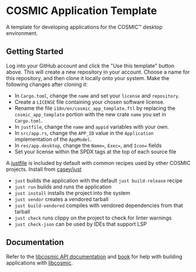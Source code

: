 # COSMIC Application Template

A template for developing applications for the COSMIC™ desktop environment.

## Getting Started

Log into your GitHub account and click the "Use this template" button above. This will create a new repository in your account. Choose a name for this repository, and then clone it locally onto your system. Make the following changes after cloning it:

- In `Cargo.toml`, change the `name` and set your `license` and `repository`.
- Create a `LICENSE` file containing your chosen software license.
- Rename the file `i18n/en/cosmic_app_template.ftl` by replacing the `cosmic_app_template` portion with the new crate `name` you set in `Cargo.toml`.
- In `justfile`, change the `name` and `appid` variables with your own.
- In `src/app.rs`, change the `APP_ID` value in the `Application` implementation of the `AppModel`.
- In `res/app.desktop`, change the `Name=`, `Exec=`, and `Icon=` fields
- Set your license within the SPDX tags at the top of each source file

A [justfile](./justfile) is included by default with common recipes used by other COSMIC projects. Install from [casey/just][just]

- `just` builds the application with the default `just build-release` recipe
- `just run` builds and runs the application
- `just install` installs the project into the system
- `just vendor` creates a vendored tarball
- `just build-vendored` compiles with vendored dependencies from that tarball
- `just check` runs clippy on the project to check for linter warnings
- `just check-json` can be used by IDEs that support LSP

## Documentation

Refer to the [libcosmic API documentation][api-docs] and [book][book] for help with building applications with [libcosmic][libcosmic].

[api-docs]: https://pop-os.github.io/libcosmic/cosmic/
[book]: https://pop-os.github.io/libcosmic-book/
[libcosmic]: https://github.com/pop-os/libcosmic/
[just]: https://github.com/casey/just
